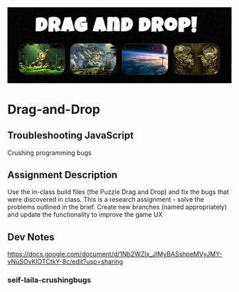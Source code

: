 <img src="images/poster.jpg" alt="poster">

# Drag-and-Drop

## Troubleshooting JavaScript
Crushing programming bugs

## Assignment Description
Use the in-class build files (the Puzzle Drag and Drop) and fix the bugs that were discovered in
class. This is a research assignment - solve the problems outlined in the brief.
Create new branches (named appropriately) and update the functionality to improve
the game UX

## Dev Notes
https://docs.google.com/document/d/1Nb2WZIx_JlMyBASshpeMVyJMY-vNuSOvKlOTCtkY-8c/edit?usp=sharing

### seif-laila-crushingbugs